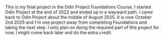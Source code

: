 This is my final project in the Odin Project Foundations Course.
I started Odin Project at the end of 2022 and ended up in a wayward
path. I came back to Odin Project about the middle of August 2025.
It is now October 2nd 2025 and I'm one project away from completing
Foundations and taking the next step. I only plan on doing the 
required part of this project for now, I might come back later and do
the extra credit.